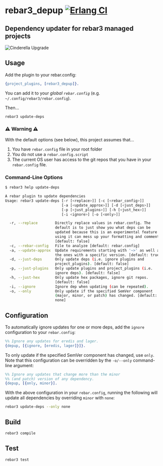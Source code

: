 # rebar3_depup [![Erlang CI](https://github.com/AdRoll/rebar3_depup/actions/workflows/erlang.yml/badge.svg)](https://github.com/AdRoll/rebar3_depup/actions/workflows/erlang.yml)

## Dependency updater for rebar3 managed projects

![Cinderella Upgrade](https://media1.tenor.com/images/5d0c66a25a24f1c89936b90ea54ac41a/tenor.gif?itemid=13582416)

## Usage

Add the plugin to your rebar.config:

```erlang
{project_plugins, [rebar3_depup]}.
```

You can add it to your _global `rebar.config`_ (e.g. `~/.config/rebar3/rebar.config`).

Then...

```bash
rebar3 update-deps
```

### ⚠️ Warning ⚠️

With the default options (see below), this project assumes that…

1. You have `rebar.config` file in your root folder
1. You do not use a `rebar.config.script`
1. The current OS user has access to the git repos that you have in
your `rebar.config` file.

### Command-Line Options

```bash
$ rebar3 help update-deps

A rebar plugin to update dependencies
Usage: rebar3 update-deps [-r [<replace>]] [-c [<rebar_config>]]
                          [-a [<update_approx>]] [-d [<just_deps>]]
                          [-p [<just_plugins>]] [-h [<just_hex>]]
                          [-i <ignore>] [-o [<only>]]

  -r, --replace        Directly replace values in rebar.config. The 
                       default is to just show you what deps can be 
                       updated because this is an experimental feature and 
                       using it can mess up your formatting and comments. 
                       [default: false]
  -c, --rebar-config   File to analyze [default: rebar.config]
  -a, --update-approx  Update requirements starting with '~>' as well as 
                       the ones with a specific version. [default: true]
  -d, --just-deps      Only update deps (i.e. ignore plugins and 
                       project_plugins). [default: false]
  -p, --just-plugins   Only update plugins and project_plugins (i.e. 
                       ignore deps). [default: false]
  -h, --just-hex       Only update hex packages, ignore git repos. 
                       [default: false]
  -i, --ignore         Ignore dep when updating (can be repeated).
  -o, --only           Only update if the specified SemVer component 
                       (major, minor, or patch) has changed. [default: 
                       none]
```

## Configuration

To automatically ignore updates for one or more deps, add the `ignore`
configuration to your `rebar.config`:

```erlang
%% Ignore any updates for eredis and lager.
{depup, [{ignore, [eredis, lager]}]}.
```

To only update if the specified SemVer component has changed, use `only`.
Note that this configuration can
be overridden by the `-o/--only` command-line argument:

```erlang
%% Ignore any updates that change more than the minor
%% (and patch) version of any dependency.
{depup, [{only, minor}].
```

With the above configuration in your `rebar.config`, running the following will
update all dependencies by overriding `minor` with `none`:

```bash
rebar3 update-deps --only none
```

## Build

```bash
rebar3 compile
```

## Test

```bash
rebar3 test
```
